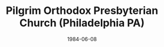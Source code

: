 ---
date: &id001 1984-06-08
end_date: null
location:
  address: null
  city: Philadelphia
  state: PA
minister:
- end: 1996-01-01
  name: Robert Minnig
  start: 1985-01-01
  type: Pastor
- end: null
  name: William Krispin
  start: 1997-01-01
  type: Pastor
- end: 2005-07-17
  name: Edward N. Gross
  start: 2002-01-01
  type: Pastor
- end: 2005-07-17
  name: Barry Traver
  start: 1988-01-01
  type: Teacher
ministers:
- Robert Minnig
- William Krispin
- Edward N. Gross
- Barry Traver
name: Pilgrim Orthodox Presbyterian Church
names:
- end: 1937-11-11
  name: Northeast Presbyterian Church of America Mission
  start: 1936-09-22
- end: 2005-07-17
  name: Pilgrim Orthodox Presbyterian Church
  start: 1984-06-08
origination_date: *id001
raw_data: MISSING
received_from: null
states:
- PA
status:
  active: false
  end_date: 2005-07-17
  reason: withdrawal
  received_from: null
  withdrawal_to: null
title: Pilgrim Orthodox Presbyterian Church (Philadelphia PA)
year_established:
- 1984

---